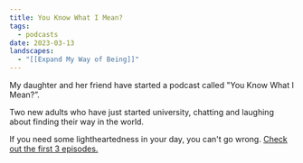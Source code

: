 ```yaml
---
title: You Know What I Mean?
tags:
  - podcasts
date: 2023-03-13
landscapes:
  - "[[Expand My Way of Being]]"
---
```

My daughter and her friend have started a podcast called "You Know What I Mean?”.

Two new adults who have just started university, chatting and laughing about finding their way in the world. 

If you need some lightheartedness in your day, you can't go wrong. [Check out the first 3 episodes.](https://feeds.buzzsprout.com/2123004.rss)